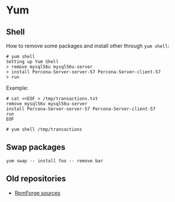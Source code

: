 # Yum

## Shell

How to remove some packages and install other through `yum shell`:

```
# yum shell
Setting up Yum Shell
> remove mysql56u mysql56u-server
> install Percona-Server-server-57 Percona-Server-client-57
> run
```

Example:

```
# cat <<EOF > /tmp/transactions.txt
remove mysql56u mysql56u-server
install Percona-Server-server-57 Percona-Server-client-57
run
EOF

# yum shell /tmp/transactions
```


## Swap packages

```
yum swap -- install foo -- remove bar
```

## Old repositories

* [RpmForge sources](http://repoforge.gtdinternet.com/source/)
